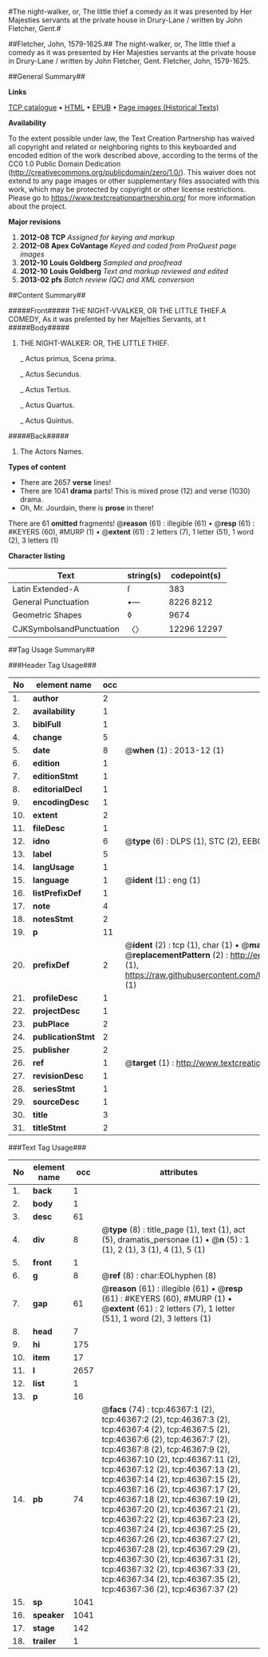 #The night-walker, or, The little thief a comedy as it was presented by Her Majesties servants at the private house in Drury-Lane / written by John Fletcher, Gent.#

##Fletcher, John, 1579-1625.##
The night-walker, or, The little thief a comedy as it was presented by Her Majesties servants at the private house in Drury-Lane / written by John Fletcher, Gent.
Fletcher, John, 1579-1625.

##General Summary##

**Links**

[TCP catalogue](http://www.ota.ox.ac.uk/tcp/)  • 
[HTML](http://tei.it.ox.ac.uk/tcp/Texts-HTML/free/A39/A39806.html)  • 
[EPUB](http://tei.it.ox.ac.uk/tcp/Texts-EPUB/free/A39/A39806.epub) • 
[Page images (Historical Texts)](https://historicaltexts.jisc.ac.uk/eebo-11132542e)

**Availability**

To the extent possible under law, the Text Creation Partnership has waived all copyright and related or neighboring rights to this keyboarded and encoded edition of the work described above, according to the terms of the CC0 1.0 Public Domain Dedication (http://creativecommons.org/publicdomain/zero/1.0/). This waiver does not extend to any page images or other supplementary files associated with this work, which may be protected by copyright or other license restrictions. Please go to https://www.textcreationpartnership.org/ for more information about the project.

**Major revisions**

1. __2012-08__ __TCP__ *Assigned for keying and markup*
1. __2012-08__ __Apex CoVantage__ *Keyed and coded from ProQuest page images*
1. __2012-10__ __Louis Goldberg__ *Sampled and proofread*
1. __2012-10__ __Louis Goldberg__ *Text and markup reviewed and edited*
1. __2013-02__ __pfs__ *Batch review (QC) and XML conversion*

##Content Summary##

#####Front#####
THE NIGHT-VVALKER, OR THE LITTLE THIEF.A COMEDY, As it was preſented by her Majeſties Servants, at t
#####Body#####

1. THE NIGHT-WALKER: OR, THE LITTLE THIEF.

    _ Actus primus, Scena prima.

    _ Actus Secundus.

    _ Actus Tertius.

    _ Actus Quartus.

    _ Actus Quintus.

#####Back#####

1. The Actors Names.

**Types of content**

  * There are 2657 **verse** lines!
  * There are 1041 **drama** parts! This is mixed prose (12) and verse (1030) drama.
  * Oh, Mr. Jourdain, there is **prose** in there!

There are 61 **omitted** fragments! 
 @__reason__ (61) : illegible (61)  •  @__resp__ (61) : #KEYERS (60), #MURP (1)  •  @__extent__ (61) : 2 letters (7), 1 letter (51), 1 word (2), 3 letters (1)

**Character listing**


|Text|string(s)|codepoint(s)|
|---|---|---|
|Latin Extended-A|ſ|383|
|General Punctuation|•—|8226 8212|
|Geometric Shapes|◊|9674|
|CJKSymbolsandPunctuation|〈〉|12296 12297|

##Tag Usage Summary##

###Header Tag Usage###

|No|element name|occ|attributes|
|---|---|---|---|
|1.|__author__|2||
|2.|__availability__|1||
|3.|__biblFull__|1||
|4.|__change__|5||
|5.|__date__|8| @__when__ (1) : 2013-12 (1)|
|6.|__edition__|1||
|7.|__editionStmt__|1||
|8.|__editorialDecl__|1||
|9.|__encodingDesc__|1||
|10.|__extent__|2||
|11.|__fileDesc__|1||
|12.|__idno__|6| @__type__ (6) : DLPS (1), STC (2), EEBO-CITATION (1), OCLC (1), VID (1)|
|13.|__label__|5||
|14.|__langUsage__|1||
|15.|__language__|1| @__ident__ (1) : eng (1)|
|16.|__listPrefixDef__|1||
|17.|__note__|4||
|18.|__notesStmt__|2||
|19.|__p__|11||
|20.|__prefixDef__|2| @__ident__ (2) : tcp (1), char (1)  •  @__matchPattern__ (2) : ([0-9\-]+):([0-9IVX]+) (1), (.+) (1)  •  @__replacementPattern__ (2) : http://eebo.chadwyck.com/downloadtiff?vid=$1&page=$2 (1), https://raw.githubusercontent.com/textcreationpartnership/Texts/master/tcpchars.xml#$1 (1)|
|21.|__profileDesc__|1||
|22.|__projectDesc__|1||
|23.|__pubPlace__|2||
|24.|__publicationStmt__|2||
|25.|__publisher__|2||
|26.|__ref__|1| @__target__ (1) : http://www.textcreationpartnership.org/docs/. (1)|
|27.|__revisionDesc__|1||
|28.|__seriesStmt__|1||
|29.|__sourceDesc__|1||
|30.|__title__|3||
|31.|__titleStmt__|2||


###Text Tag Usage###

|No|element name|occ|attributes|
|---|---|---|---|
|1.|__back__|1||
|2.|__body__|1||
|3.|__desc__|61||
|4.|__div__|8| @__type__ (8) : title_page (1), text (1), act (5), dramatis_personae (1)  •  @__n__ (5) : 1 (1), 2 (1), 3 (1), 4 (1), 5 (1)|
|5.|__front__|1||
|6.|__g__|8| @__ref__ (8) : char:EOLhyphen (8)|
|7.|__gap__|61| @__reason__ (61) : illegible (61)  •  @__resp__ (61) : #KEYERS (60), #MURP (1)  •  @__extent__ (61) : 2 letters (7), 1 letter (51), 1 word (2), 3 letters (1)|
|8.|__head__|7||
|9.|__hi__|175||
|10.|__item__|17||
|11.|__l__|2657||
|12.|__list__|1||
|13.|__p__|16||
|14.|__pb__|74| @__facs__ (74) : tcp:46367:1 (2), tcp:46367:2 (2), tcp:46367:3 (2), tcp:46367:4 (2), tcp:46367:5 (2), tcp:46367:6 (2), tcp:46367:7 (2), tcp:46367:8 (2), tcp:46367:9 (2), tcp:46367:10 (2), tcp:46367:11 (2), tcp:46367:12 (2), tcp:46367:13 (2), tcp:46367:14 (2), tcp:46367:15 (2), tcp:46367:16 (2), tcp:46367:17 (2), tcp:46367:18 (2), tcp:46367:19 (2), tcp:46367:20 (2), tcp:46367:21 (2), tcp:46367:22 (2), tcp:46367:23 (2), tcp:46367:24 (2), tcp:46367:25 (2), tcp:46367:26 (2), tcp:46367:27 (2), tcp:46367:28 (2), tcp:46367:29 (2), tcp:46367:30 (2), tcp:46367:31 (2), tcp:46367:32 (2), tcp:46367:33 (2), tcp:46367:34 (2), tcp:46367:35 (2), tcp:46367:36 (2), tcp:46367:37 (2)|
|15.|__sp__|1041||
|16.|__speaker__|1041||
|17.|__stage__|142||
|18.|__trailer__|1||
